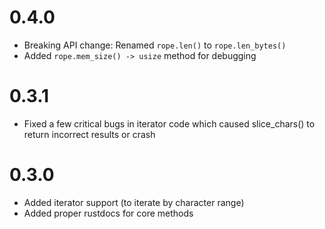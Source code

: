 # 0.4.0

- Breaking API change: Renamed `rope.len()` to `rope.len_bytes()`
- Added `rope.mem_size() -> usize` method for debugging

# 0.3.1

- Fixed a few critical bugs in iterator code which caused slice_chars() to return incorrect results or crash

# 0.3.0

- Added iterator support (to iterate by character range)
- Added proper rustdocs for core methods